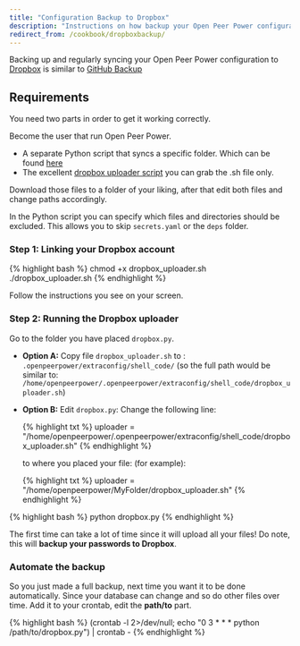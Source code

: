 ```yaml
---
title: "Configuration Backup to Dropbox"
description: "Instructions on how backup your Open Peer Power configuration to Dropbox"
redirect_from: /cookbook/dropboxbackup/
---
```


Backing up and regularly syncing your Open Peer Power configuration to [Dropbox](http://dropbox.com) is similar to [GitHub Backup](/docs/ecosystem/backup/backup_github/)

## Requirements

You need two parts in order to get it working correctly.

Become the user that run Open Peer Power.

- A separate Python script that syncs a specific folder. Which can be found [here](https://gist.github.com/riemers/31e3350041fd3e47e489cbc811209d6f)
- The excellent [dropbox uploader script](https://github.com/andreafabrizi/Dropbox-Uploader/blob/master/dropbox_uploader.sh) you can grab the .sh file only.

Download those files to a folder of your liking, after that edit both files and change paths accordingly.

In the Python script you can specify which files and directories should be excluded. This allows you to skip `secrets.yaml` or the `deps` folder.

### Step 1: Linking your Dropbox account

{% highlight bash %}
chmod +x dropbox_uploader.sh
./dropbox_uploader.sh
{% endhighlight %}

Follow the instructions you see on your screen.

### Step 2: Running the Dropbox uploader

Go to the folder you have placed `dropbox.py`.

- **Option A:**
  Copy file `dropbox_uploader.sh` to : `.openpeerpower/extraconfig/shell_code/` (so the full path would be similar to: `/home/openpeerpower/.openpeerpower/extraconfig/shell_code/dropbox_uploader.sh`)
- **Option B:**
  Edit `dropbox.py`:
  Change the following line:

  {% highlight txt %}
  uploader = "/home/openpeerpower/.openpeerpower/extraconfig/shell_code/dropbox_uploader.sh"
  {% endhighlight %}

  to where you placed your file: (for example):

  {% highlight txt %}
  uploader = "/home/openpeerpower/MyFolder/dropbox_uploader.sh"
  {% endhighlight %}

{% highlight bash %}
python dropbox.py
{% endhighlight %}

The first time can take a lot of time since it will upload all your files!
Do note, this will **backup your passwords to Dropbox**.

### Automate the backup

So you just made a full backup, next time you want it to be done automatically. Since your database can change and so do other files over time.
Add it to your crontab, edit the **path/to** part.

{% highlight bash %}
(crontab -l 2>/dev/null; echo "0 3 * * * python /path/to/dropbox.py") | crontab -
{% endhighlight %}
